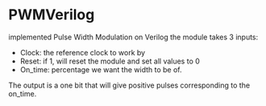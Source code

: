 # PWMVerilog
implemented Pulse Width Modulation on Verilog
the module takes 3 inputs: 
- Clock: the reference clock to work by
- Reset: if 1, will reset the module and set all values to 0
- On_time: percentage we want the width to be of.

The output is a one bit that will give positive pulses corresponding to the on_time.
